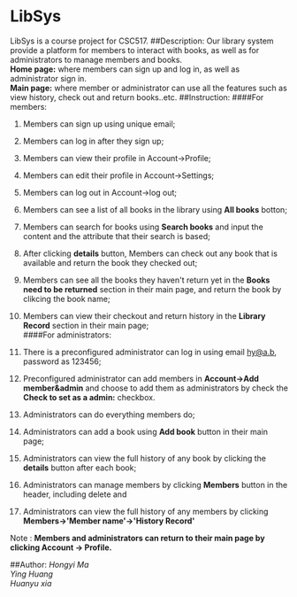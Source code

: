 # LibSys
LibSys is a course project for CSC517.
##Description:
Our library system provide a platform for members to interact with books, as well as for administrators to manage members and books.   
**Home page:** where members can sign up and log in, as well as administrator sign in.   
**Main page:** where member or administrator can use all the features such as view history, check out and return books..etc.
##Instruction:
####For members:
1. Members can sign up using unique email;
2. Members can log in after they sign up;
3. Members can view their profile in Account->Profile;
4. Members can edit their profile in Account->Settings;
5. Members can log out in Account->log out;
6. Members can see a list of all books in the library using **All books** botton;
7. Members can search for books using **Search books** and input the content and the attribute that their search is based;

8. After clicking **details** button, Members can check out any book that is available and return the book they checked out;
9. Members can see all the books they haven't return yet in the **Books need to be returned** section in their main page, and return the book by clikcing the book name;
10. Members can view their checkout and return history in the **Library Record** section in their main page;    
####For administrators:
1. There is a preconfigured administrator can log in using email hy@a.b, password as 123456;
2. Preconfigured administrator can add members in **Account->Add member&admin** and choose to add them as administrators by check the **Check to set as a admin:** checkbox. 
3. Administrators can do everything members do;
4. Administrators can add a book using **Add book** button in their main page;
5. Administrators can view the full history of any book by clicking the **details** button after each book;
6. Administrators can manage members by clicking **Members** button in the header, including delete and
7. Administrators can view the full history of any members by clicking **Members->'Member name'->'History Record'** 


Note : **Members and administrators can return to their main page by clicking Account -> Profile.**

##Author:
*Hongyi Ma*   
*Ying Huang*    
*Huanyu xia*  


